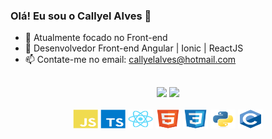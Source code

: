 ### Olá! Eu sou o Callyel Alves 👋

- 🔭 Atualmente focado no Front-end
- 🌱 Desenvolvedor Front-end Angular | Ionic | ReactJS 
- 📫 Contate-me no email: callyelalves@hotmail.com
##
<div align="center">
  <img height="174em" src="https://github-readme-stats.vercel.app/api?username=callyelalves&show_icons=true&theme=dark&include_all_commits=true&count_private=true"/>
  <img height="174em" src="https://github-readme-stats.vercel.app/api/top-langs/?username=callyelalves&layout=compact&langs_count=8&theme=dark"/> 
</div>

<div align="center"><br>
  <img align="center" alt="Callyel-Js" height="30" width="40" src="https://raw.githubusercontent.com/devicons/devicon/master/icons/javascript/javascript-plain.svg">
  <img align="center" alt="Callyel-Ts" height="30" width="40" src="https://raw.githubusercontent.com/devicons/devicon/master/icons/typescript/typescript-plain.svg">
  <img align="center" alt="Callyel-React" height="30" width="40" src="https://raw.githubusercontent.com/devicons/devicon/master/icons/react/react-original.svg">
  <img align="center" alt="Callyel-HTML" height="30" width="40" src="https://raw.githubusercontent.com/devicons/devicon/master/icons/html5/html5-original.svg">
  <img align="center" alt="Callyel-CSS" height="30" width="40" src="https://raw.githubusercontent.com/devicons/devicon/master/icons/css3/css3-original.svg">
  <img align="center" alt="Callyel-Python" height="30" width="40" src="https://raw.githubusercontent.com/devicons/devicon/master/icons/python/python-original.svg">
  <img align="center" alt="Callyel-C" height="30" width="40" src="https://raw.githubusercontent.com/devicons/devicon/master/icons/c/c-original.svg">
</div>
